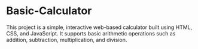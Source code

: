 # Basic-Calculator
This project is a simple, interactive web-based calculator built using HTML, CSS, and JavaScript. It supports basic arithmetic operations such as addition, subtraction, multiplication, and division.
